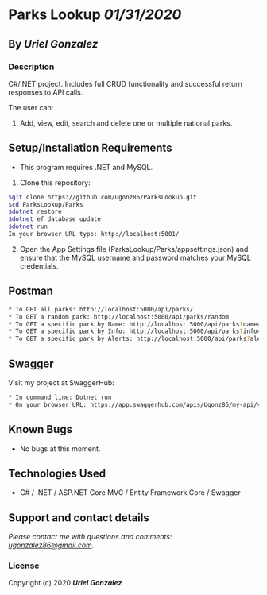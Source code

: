 # Parks Lookup _01/31/2020_

## By _**Uriel Gonzalez**_

### Description

C#/.NET project. Includes full CRUD functionality and successful return responses to API calls.

The user can:

1. Add, view, edit, search and delete one or multiple national parks.

## Setup/Installation Requirements

* This program requires .NET and MySQL.

1. Clone this repository:

  ```sh
  $git clone https://github.com/Ugonz86/ParksLookup.git
  $cd ParksLookup/Parks
  $dotnet restore
  $dotnet ef database update
  $dotnet run
  In your browser URL type: http://localhost:5001/
  ```

2. Open the App Settings file (ParksLookup/Parks/appsettings.json) and ensure that the MySQL username and password matches your MySQL credentials.

## Postman

```sh
* To GET all parks: http://localhost:5000/api/parks/
* To GET a random park: http://localhost:5000/api/parks/random
* To GET a specific park by Name: http://localhost:5000/api/parks?name=Mt. Rainier
* To GET a specific park by Info: http://localhost:5000/api/parks?info=3002 Mt Angeles Rd, Port Angeles, WA 98362
* To GET a specific park by Alerts: http://localhost:5000/api/parks?alerts=Rain - 39°F
```

## Swagger

Visit my project at SwaggerHub:

```sh
* In command line: Dotnet run
* On your browser URL: https://app.swaggerhub.com/apis/Ugonz86/my-api/v1
```

## Known Bugs

* No bugs at this moment.

## Technologies Used

* C# / .NET / ASP.NET Core MVC / Entity Framework Core / Swagger

## Support and contact details

_Please contact me with questions and comments: ugonzalez86@gmail.com._

### License

Copyright (c) 2020 **_Uriel Gonzalez_**
